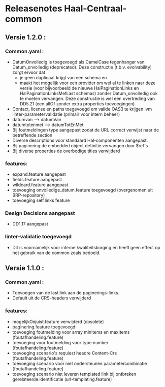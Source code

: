 # Releasenotes Haal-Centraal-common

## Versie 1.2.0 :

### Common.yaml :

- DatumOnvolledig is toegevoegd als CamelCase tegenhanger van Datum_onvolledig (deprecated).
    Deze constructie (t.b.v. evolvability) zorgt ervoor dat
    - je geen duplicaat krijgt van een schema en
    - maakt het mogelijk voor een provider om wel al te linken naar deze versie (voor bijvoorbeeld de nieuwe HalPaginationLinks en HalPaginationLinksMetLast schemas) zonder Datum_onvolledig ook te moeten vervangen.
    Deze constructie is wel een overtreding van DD5.21 (een allOf zonder extra properties toevoegingen).
- Contact, license en paths toegevoegd om valide OAS3 te krijgen ivm linter-parametervalidatie (primair voor intern beheer)
- datumvan --> datumVan
- datumtotenmet --> datumTotEnMet
- Bij foutmeldingen type aangepast zodat de URL correct verwijst naar de betreffende section
- Diverse descriptions voor standaard Hal-componenten aangepast.
- Bij paginering de embedded object definitie vervangen door $ref's
- Bij diverse properties de overbodige titles verwijderd

### features:

- expand.feature aangepast
- fields.feature aangepast
- wildcard.feature aangepast
- toevoeging onvolledige_datum.feature toegevoegd (overgenomen uit BRP-repository)
- toevoeging self.links feature

### Design Decisions aangepast

- DD1.17 aangepast

### linter-validatie toegevoegd

- Dit is voornamelijk voor interne kwaliteitsborging en heeft geen effect op het gebruik van de common zoals bedoeld.

## Versie 1.1.0 :

### Common.yaml :

- Toevoegen van de last link aan de paginerings-links.
- Default uit de CRS-headers verwijderd

### features:

- mogelijkOnjuist.feature verwijderd (obsolete)
- paginering.feature toegevoegd
- toevoeging foutmelding voor array minItems en maxItems (foutafhandeling.feature)
- toevoeging voor foutmelding voor type number (foutafhandeling.feature)
- toevoeging scenario's requiest headre Content-Crs (foutafhandeling.feature)
- toevoeging scenario voor niet ondersteunen parametercombinatie (foutafhandeling.feature)
- toevoeging scenario niet leveren templated link bij ontbreken gerelateerde identificatie (url-templating.feature)
